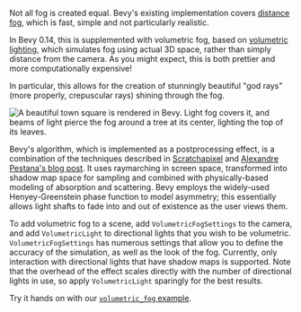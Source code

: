 Not all fog is created equal.
Bevy's existing implementation covers [distance fog](https://en.wikipedia.org/wiki/Distance_fog), which is fast, simple and not particularly realistic.

In Bevy 0.14, this is supplemented with volumetric fog, based on [volumetric lighting](https://en.wikipedia.org/wiki/Volumetric_lighting), which simulates fog using actual 3D space, rather than simply distance from the camera.
As you might expect, this is both prettier and more computationally expensive!

In particular, this allows for the creation of stunningly beautiful "god rays" (more properly, crepuscular rays) shining through the fog.

![A beautiful town square is rendered in Bevy. Light fog covers it, and beams of light pierce the fog around a tree at its center, lighting the top of its leaves.](volumetric_fog.png)

Bevy's algorithm, which is implemented as a postprocessing effect, is a combination of the techniques described in [Scratchapixel](https://www.scratchapixel.com/lessons/3d-basic-rendering/volume-rendering-for-developers/intro-volume-rendering.html) and [Alexandre Pestana's blog post](https://www.alexandre-pestana.com/volumetric-lights/). It uses raymarching in screen space, transformed into shadow map space for sampling and combined with physically-based modeling of absorption and scattering. Bevy employs the widely-used Henyey-Greenstein phase function to model asymmetry; this essentially allows light shafts to fade into and out of existence as the user views them.

To add volumetric fog to a scene, add `VolumetricFogSettings` to the camera, and add `VolumetricLight` to directional lights that you wish to be volumetric. `VolumetricFogSettings` has numerous settings that allow you to define the accuracy of the simulation, as well as the look of the fog. Currently, only interaction with directional lights that have shadow maps is supported. Note that the overhead of the effect scales directly with the number of directional lights in use, so apply `VolumetricLight` sparingly for the best results.

Try it hands on with our [`volumetric_fog` example](https://github.com/bevyengine/bevy/blob/main/examples/3d/volumetric_fog.rs).
